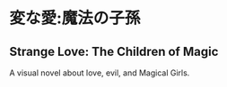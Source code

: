 # 変な愛:魔法の子孫
## Strange Love: The Children of Magic

A visual novel about love, evil, and Magical Girls.
